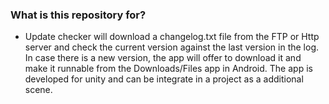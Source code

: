 ### What is this repository for? ###

* Update checker will download a changelog.txt file from the FTP or Http server and check the current version against the last version in the log. In case there is a new version, the app will offer to download it and make it runnable from the Downloads/Files app in Android. The app is developed for unity and can be integrate in a project as a additional scene.
